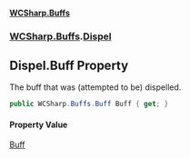 #### [WCSharp.Buffs](README.md 'README')
### [WCSharp.Buffs](WCSharp.Buffs.md 'WCSharp.Buffs').[Dispel](WCSharp.Buffs.Dispel.md 'WCSharp.Buffs.Dispel')

## Dispel.Buff Property

The buff that was (attempted to be) dispelled.

```csharp
public WCSharp.Buffs.Buff Buff { get; }
```

#### Property Value
[Buff](WCSharp.Buffs.Buff.md 'WCSharp.Buffs.Buff')